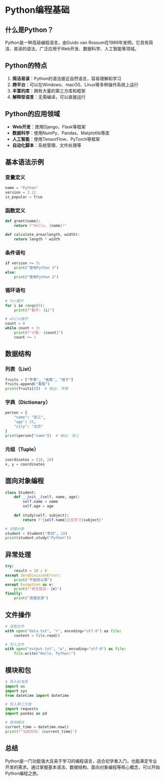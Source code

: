 # Python编程基础

## 什么是Python？

Python是一种高级编程语言，由Guido van Rossum在1989年发明。它具有简洁、易读的语法，广泛应用于Web开发、数据科学、人工智能等领域。

## Python的特点

1. **简洁易读**：Python的语法接近自然语言，容易理解和学习
2. **跨平台**：可以在Windows、macOS、Linux等多种操作系统上运行
3. **丰富的库**：拥有大量的第三方库和框架
4. **解释型语言**：无需编译，可以直接运行

## Python的应用领域

- **Web开发**：使用Django、Flask等框架
- **数据科学**：使用NumPy、Pandas、Matplotlib等库
- **人工智能**：使用TensorFlow、PyTorch等框架
- **自动化脚本**：系统管理、文件处理等

## 基本语法示例

### 变量定义
```python
name = "Python"
version = 3.12
is_popular = True
```

### 函数定义
```python
def greet(name):
    return f"Hello, {name}!"

def calculate_area(length, width):
    return length * width
```

### 条件语句
```python
if version >= 3:
    print("使用Python 3")
else:
    print("使用Python 2")
```

### 循环语句
```python
# for循环
for i in range(5):
    print(f"数字: {i}")

# while循环
count = 0
while count < 3:
    print(f"计数: {count}")
    count += 1
```

## 数据结构

### 列表（List）
```python
fruits = ["苹果", "香蕉", "橙子"]
fruits.append("葡萄")
print(fruits[0])  # 输出: 苹果
```

### 字典（Dictionary）
```python
person = {
    "name": "张三",
    "age": 25,
    "city": "北京"
}
print(person["name"])  # 输出: 张三
```

### 元组（Tuple）
```python
coordinates = (10, 20)
x, y = coordinates
```

## 面向对象编程

```python
class Student:
    def __init__(self, name, age):
        self.name = name
        self.age = age
    
    def study(self, subject):
        return f"{self.name}正在学习{subject}"

# 创建对象
student = Student("李四", 20)
print(student.study("Python"))
```

## 异常处理

```python
try:
    result = 10 / 0
except ZeroDivisionError:
    print("不能除以零")
except Exception as e:
    print(f"发生错误: {e}")
finally:
    print("清理资源")
```

## 文件操作

```python
# 读取文件
with open("data.txt", "r", encoding="utf-8") as file:
    content = file.read()

# 写入文件
with open("output.txt", "w", encoding="utf-8") as file:
    file.write("Hello, Python!")
```

## 模块和包

```python
# 导入标准库
import os
import sys
from datetime import datetime

# 导入第三方库
import requests
import pandas as pd

# 使用模块
current_time = datetime.now()
print(f"当前时间: {current_time}")
```

## 总结

Python是一门功能强大且易于学习的编程语言，适合初学者入门，也能满足专业开发的需求。通过掌握基本语法、数据结构、面向对象编程等核心概念，可以开始Python编程之旅。